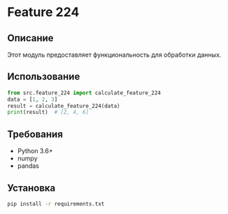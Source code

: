 # Feature 224
## Описание
Этот модуль предоставляет функциональность для обработки данных.
## Использование
```python
from src.feature_224 import calculate_feature_224
data = [1, 2, 3]
result = calculate_feature_224(data)
print(result)  # [2, 4, 6]
```
## Требования
- Python 3.6+
- numpy
- pandas
## Установка
```bash
pip install -r requirements.txt
```